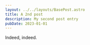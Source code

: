 ```yaml
---
layout: ../../layouts/BasePost.astro
title: A 2nd post
description: My second post entry
pubDate: 2023-01-01
---
```


Indeed, indeed.